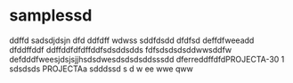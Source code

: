 # samplessd
ddffd
sadsdjdsjn
dfd
ddfdff
wdwss
sddfdsdd
dfdfsd
deffdfweeadd
dfddffddf
ddffddfdfdffddfsdsddsdds
fdfsdsdsdsddwwsddfw
defdddfweesjdsjsjjhsdsdwesdsdsdsddsssdd
dferreddffdfdPROJECTA-30 1
sdsdsds
PROJECTAa
sdddssd
s
d
w
ee
wwe
qww
